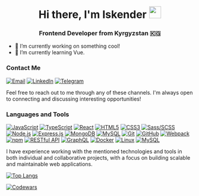<h1 align="center">Hi there, I'm Iskender
<img src="https://github.com/blackcater/blackcater/raw/main/images/Hi.gif" height="32"/></h1>
<h3 align="center">Frontend Developer from Kyrgyzstan 🇰🇬</h3>

- 🔭 I’m currently working on something cool!
- 🌱 I’m currently learning Vue.

### Contact Me
 [![Email](https://img.icons8.com/color/48/000000/email.png)](mailto:sh.iskander012@gmail.com)
 [![LinkedIn](https://img.icons8.com/color/48/000000/linkedin.png)](https://www.linkedin.com/in/iskender-shamaldaev-283790298)
 [![Telegram](https://img.icons8.com/color/48/000000/telegram-app.png)](https://t.me/iskender_1500)
 
Feel free to reach out to me through any of these channels. I'm always open to connecting and discussing interesting opportunities!




### Languages and Tools
[![JavaScript](https://img.icons8.com/color/48/000000/javascript.png)](https://developer.mozilla.org/en-US/docs/Web/JavaScript)
[![TypeScript](https://img.icons8.com/color/48/000000/typescript.png)](https://www.typescriptlang.org/)
[![React](https://img.icons8.com/color/48/000000/react-native.png)](https://reactjs.org/)
[![HTML5](https://img.icons8.com/color/48/000000/html-5.png)](https://developer.mozilla.org/en-US/docs/Web/Guide/HTML/HTML5)
[![CSS3](https://img.icons8.com/color/48/000000/css3.png)](https://developer.mozilla.org/en-US/docs/Web/CSS)
[![Sass/SCSS](https://img.icons8.com/color/48/000000/sass.png)](https://sass-lang.com/)
[![Node.js](https://img.icons8.com/color/48/000000/nodejs.png)](https://nodejs.org/)
[![Express.js](https://img.icons8.com/color/48/000000/express.png)](https://expressjs.com/)
[![MongoDB](https://img.icons8.com/color/48/000000/mongodb.png)](https://www.mongodb.com/)
[![MySQL](https://img.icons8.com/color/48/000000/mysql.png)](https://www.mysql.com/)
[![Git](https://img.icons8.com/color/48/000000/git.png)](https://git-scm.com/)
[![GitHub](https://img.icons8.com/color/48/000000/github.png)](https://github.com/)
[![Webpack](https://img.icons8.com/color/48/000000/webpack.png)](https://webpack.js.org/)
[![npm](https://img.icons8.com/color/48/000000/npm.png)](https://www.npmjs.com/)
[![RESTful API](https://img.icons8.com/clouds/48/000000/api.png)](https://restfulapi.net/)
[![GraphQL](https://img.icons8.com/color/48/000000/graphql.png)](https://graphql.org/)
[![Docker](https://img.icons8.com/color/48/000000/docker.png)](https://www.docker.com/)
[![Linux](https://img.icons8.com/color/48/000000/linux.png)](https://www.linux.org/)
[![MySQL](https://img.icons8.com/color/48/000000/mysql.png)](https://www.mysql.com/)

I have experience working with the mentioned technologies and tools in both individual and collaborative projects, with a focus on building scalable and maintainable web applications.


[![Top Langs](https://github-readme-stats.vercel.app/api/top-langs/?username=Iskender-Shamaldaev&layout=compact)](https://github.com/Iskender-Shamaldaev)

[![Codewars](https://www.codewars.com/users/Iskender-Shamaldaev/badges/large)](https://www.codewars.com/users/Iskender-Shamaldaev)




<!--
**Iskender-Shamaldaev/Iskender-Shamaldaev** is a ✨ _special_ ✨ repository because its `README.md` (this file) appears on your GitHub profile.

Here are some ideas to get you started:

- 🔭 I’m currently working on ...
- 🌱 I’m currently learning ...
- 👯 I’m looking to collaborate on ...
- 🤔 I’m looking for help with ...
- 💬 Ask me about ...
- 📫 How to reach me: ...
- 😄 Pronouns: ...
- ⚡ Fun fact: ...
-->
